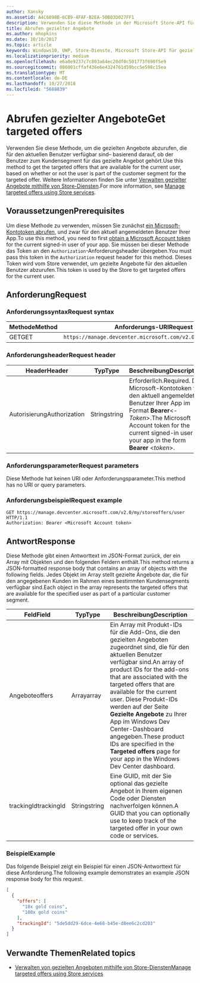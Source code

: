 ```yaml
---
author: Xansky
ms.assetid: A4C6098B-6CB9-4FAF-B2EA-50B03D027FF1
description: Verwenden Sie diese Methode in der Microsoft Store-API für gezielte Angebote, um die gezielten Angebote abzurufen, die für den aktuellen Benutzer im Zusammenhang mit der aktuellen App verfügbar sind.
title: Abrufen gezielter Angebote
ms.author: mhopkins
ms.date: 10/10/2017
ms.topic: article
keywords: Windows10, UWP, Store-Dienste, Microsoft Store-API für gezielte Angebote, gezielte Angebote abrufen
ms.localizationpriority: medium
ms.openlocfilehash: e6a0e9237c7c803a64ec20df0c501773f690f5e9
ms.sourcegitcommit: 086001cffaf436e6e4324761d59bcc5e598c15ea
ms.translationtype: MT
ms.contentlocale: de-DE
ms.lasthandoff: 10/27/2018
ms.locfileid: "5688839"
---
```

# <a name="get-targeted-offers"></a><span data-ttu-id="1c6c2-104">Abrufen gezielter Angebote</span><span class="sxs-lookup"><span data-stu-id="1c6c2-104">Get targeted offers</span></span>

<span data-ttu-id="1c6c2-105">Verwenden Sie diese Methode, um die gezielten Angebote abzurufen, die für den aktuellen Benutzer verfügbar sind– basierend darauf, ob der Benutzer zum Kundensegment für das gezielte Angebot gehört.</span><span class="sxs-lookup"><span data-stu-id="1c6c2-105">Use this method to get the targeted offers that are available for the current user, based on whether or not the user is part of the customer segment for the targeted offer.</span></span> <span data-ttu-id="1c6c2-106">Weitere Informationen finden Sie unter [Verwalten gezielter Angebote mithilfe von Store-Diensten](manage-targeted-offers-using-windows-store-services.md).</span><span class="sxs-lookup"><span data-stu-id="1c6c2-106">For more information, see [Manage targeted offers using Store services](manage-targeted-offers-using-windows-store-services.md).</span></span>

## <a name="prerequisites"></a><span data-ttu-id="1c6c2-107">Voraussetzungen</span><span class="sxs-lookup"><span data-stu-id="1c6c2-107">Prerequisites</span></span>

<span data-ttu-id="1c6c2-108">Um diese Methode zu verwenden, müssen Sie zunächst [ein Microsoft-Kontotoken abrufen](manage-targeted-offers-using-windows-store-services.md#obtain-a-microsoft-account-token), und zwar für den aktuell angemeldeten Benutzer Ihrer App.</span><span class="sxs-lookup"><span data-stu-id="1c6c2-108">To use this method, you need to first [obtain a Microsoft Account token](manage-targeted-offers-using-windows-store-services.md#obtain-a-microsoft-account-token) for the current signed-in user of your app.</span></span> <span data-ttu-id="1c6c2-109">Sie müssen bei dieser Methode das Token an den ```Authorization```-Anforderungsheader übergeben.</span><span class="sxs-lookup"><span data-stu-id="1c6c2-109">You must pass this token in the ```Authorization``` request header for this method.</span></span> <span data-ttu-id="1c6c2-110">Dieses Token wird vom Store verwendet, um gezielte Angebote für den aktuellen Benutzer abzurufen.</span><span class="sxs-lookup"><span data-stu-id="1c6c2-110">This token is used by the Store to get targeted offers for the current user.</span></span>

## <a name="request"></a><span data-ttu-id="1c6c2-111">Anforderung</span><span class="sxs-lookup"><span data-stu-id="1c6c2-111">Request</span></span>


### <a name="request-syntax"></a><span data-ttu-id="1c6c2-112">Anforderungssyntax</span><span class="sxs-lookup"><span data-stu-id="1c6c2-112">Request syntax</span></span>

| <span data-ttu-id="1c6c2-113">Methode</span><span class="sxs-lookup"><span data-stu-id="1c6c2-113">Method</span></span> | <span data-ttu-id="1c6c2-114">Anforderungs-URI</span><span class="sxs-lookup"><span data-stu-id="1c6c2-114">Request URI</span></span>                                                                |
|--------|----------------------------------------------------------------------------|
| <span data-ttu-id="1c6c2-115">GET</span><span class="sxs-lookup"><span data-stu-id="1c6c2-115">GET</span></span>    | ```https://manage.devcenter.microsoft.com/v2.0/my/storeoffers/user``` |


### <a name="request-header"></a><span data-ttu-id="1c6c2-116">Anforderungsheader</span><span class="sxs-lookup"><span data-stu-id="1c6c2-116">Request header</span></span>

| <span data-ttu-id="1c6c2-117">Header</span><span class="sxs-lookup"><span data-stu-id="1c6c2-117">Header</span></span>        | <span data-ttu-id="1c6c2-118">Typ</span><span class="sxs-lookup"><span data-stu-id="1c6c2-118">Type</span></span>   | <span data-ttu-id="1c6c2-119">Beschreibung</span><span class="sxs-lookup"><span data-stu-id="1c6c2-119">Description</span></span>  |
|---------------|--------|--------------|
| <span data-ttu-id="1c6c2-120">Autorisierung</span><span class="sxs-lookup"><span data-stu-id="1c6c2-120">Authorization</span></span> | <span data-ttu-id="1c6c2-121">String</span><span class="sxs-lookup"><span data-stu-id="1c6c2-121">string</span></span> | <span data-ttu-id="1c6c2-122">Erforderlich.</span><span class="sxs-lookup"><span data-stu-id="1c6c2-122">Required.</span></span> <span data-ttu-id="1c6c2-123">Das Microsoft-Kontotoken für den aktuell angemeldeten Benutzer Ihrer App im Format **Bearer**&lt;*-Token*&gt;.</span><span class="sxs-lookup"><span data-stu-id="1c6c2-123">The Microsoft Account token for the current signed-in user of your app in the form **Bearer** &lt;*token*&gt;.</span></span> |


### <a name="request-parameters"></a><span data-ttu-id="1c6c2-124">Anforderungsparameter</span><span class="sxs-lookup"><span data-stu-id="1c6c2-124">Request parameters</span></span>

<span data-ttu-id="1c6c2-125">Diese Methode hat keinen URI oder Anforderungsparameter.</span><span class="sxs-lookup"><span data-stu-id="1c6c2-125">This method has no URI or query parameters.</span></span>

### <a name="request-example"></a><span data-ttu-id="1c6c2-126">Anforderungsbeispiel</span><span class="sxs-lookup"><span data-stu-id="1c6c2-126">Request example</span></span>

```syntax
GET https://manage.devcenter.microsoft.com/v2.0/my/storeoffers/user HTTP/1.1
Authorization: Bearer <Microsoft Account token>
```

## <a name="response"></a><span data-ttu-id="1c6c2-127">Antwort</span><span class="sxs-lookup"><span data-stu-id="1c6c2-127">Response</span></span>

<span data-ttu-id="1c6c2-128">Diese Methode gibt einen Antworttext im JSON-Format zurück, der ein Array mit Objekten und den folgenden Feldern enthält.</span><span class="sxs-lookup"><span data-stu-id="1c6c2-128">This method returns a JSON-formatted response body that contains an array of objects with the following fields.</span></span> <span data-ttu-id="1c6c2-129">Jedes Objekt im Array stellt gezielte Angebote dar, die für den angegebenen Kunden im Rahmen eines bestimmten Kundensegments verfügbar sind.</span><span class="sxs-lookup"><span data-stu-id="1c6c2-129">Each object in the array represents the targeted offers that are available for the specified user as part of a particular customer segment.</span></span>

| <span data-ttu-id="1c6c2-130">Feld</span><span class="sxs-lookup"><span data-stu-id="1c6c2-130">Field</span></span>      | <span data-ttu-id="1c6c2-131">Typ</span><span class="sxs-lookup"><span data-stu-id="1c6c2-131">Type</span></span>   | <span data-ttu-id="1c6c2-132">Beschreibung</span><span class="sxs-lookup"><span data-stu-id="1c6c2-132">Description</span></span>         |
|------------|--------|------------------|
| <span data-ttu-id="1c6c2-133">Angebote</span><span class="sxs-lookup"><span data-stu-id="1c6c2-133">offers</span></span>      | <span data-ttu-id="1c6c2-134">Array</span><span class="sxs-lookup"><span data-stu-id="1c6c2-134">array</span></span>  | <span data-ttu-id="1c6c2-135">Ein Array mit Produkt-IDs für die Add-Ons, die den gezielten Angeboten zugeordnet sind, die für den aktuellen Benutzer verfügbar sind.</span><span class="sxs-lookup"><span data-stu-id="1c6c2-135">An array of product IDs for the add-ons that are associated with the targeted offers that are available for the current user.</span></span> <span data-ttu-id="1c6c2-136">Diese Produkt-IDs werden auf der Seite **Gezielte Angebote** zu Ihrer App im Windows Dev Center-Dashboard angegeben.</span><span class="sxs-lookup"><span data-stu-id="1c6c2-136">These product IDs are specified in the **Targeted offers** page for your app in the Windows Dev Center dashboard.</span></span>            |
| <span data-ttu-id="1c6c2-137">trackingId</span><span class="sxs-lookup"><span data-stu-id="1c6c2-137">trackingId</span></span>  | <span data-ttu-id="1c6c2-138">String</span><span class="sxs-lookup"><span data-stu-id="1c6c2-138">string</span></span> | <span data-ttu-id="1c6c2-139">Eine GUID, mit der Sie optional das gezielte Angebot in Ihrem eigenen Code oder Diensten nachverfolgen können.</span><span class="sxs-lookup"><span data-stu-id="1c6c2-139">A GUID that you can optionally use to keep track of the targeted offer in your own code or services.</span></span> |


### <a name="example"></a><span data-ttu-id="1c6c2-140">Beispiel</span><span class="sxs-lookup"><span data-stu-id="1c6c2-140">Example</span></span>

<span data-ttu-id="1c6c2-141">Das folgende Beispiel zeigt ein Beispiel für einen JSON-Antworttext für diese Anforderung.</span><span class="sxs-lookup"><span data-stu-id="1c6c2-141">The following example demonstrates an example JSON response body for this request.</span></span>

```json
[
  {
    "offers": [
      "10x gold coins",
      "100x gold coins"
    ],
    "trackingId": "5de5dd29-6dce-4e68-b45e-d8ee6c2cd203"
  }
]
```

## <a name="related-topics"></a><span data-ttu-id="1c6c2-142">Verwandte Themen</span><span class="sxs-lookup"><span data-stu-id="1c6c2-142">Related topics</span></span>

* [<span data-ttu-id="1c6c2-143">Verwalten von gezielten Angeboten mithilfe von Store-Diensten</span><span class="sxs-lookup"><span data-stu-id="1c6c2-143">Manage targeted offers using Store services</span></span>](manage-targeted-offers-using-windows-store-services.md)

 

 
